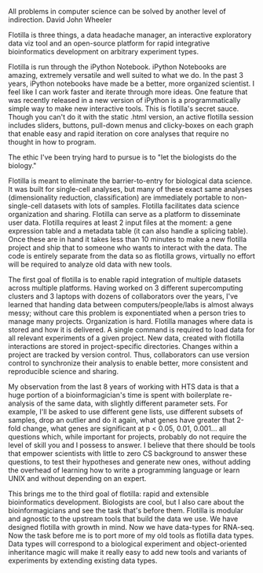 All problems in computer science can be solved by another level of indirection.
David John Wheeler

Flotilla is three things, a data headache manager, an interactive exploratory data viz tool and an open-source platform for rapid integrative bioinformatics development on arbitrary experiment types.

Flotilla is run through the iPython Notebook. iPython Notebooks are amazing, extremely versatile and well suited to what we do. In the past 3 years, iPython notebooks have made be a better, more organized scientist. I feel like I can work faster and iterate through more ideas. One feature that was recently released in a new version of iPython is a programmatically simple way to make new interactive tools. This is flotilla's secret sauce. Though you can't do it with the static .html version, an active flotilla session includes sliders, buttons, pull-down menus and clicky-boxes on each graph that enable easy and rapid iteration on core analyses that require no thought in how to program.

The ethic I've been trying hard to pursue is to "let the biologists do the biology."

Flotilla is meant to eliminate the barrier-to-entry for biological data science. It was built for single-cell analyses, but many of these exact same analyses (dimensionality reduction, classification) are immediately portable to non-single-cell datasets with lots of samples. Flotilla facilitates data science organization and sharing. Flotilla can serve as a platform to disseminate user data. Flotilla requires at least 2 input files at the moment: a gene expression table and a metadata table (it can also handle a splicing table). Once these are in hand it takes less than 10 minutes to make a new flotilla project and ship that to someone who wants to interact with the data. The code is entirely separate from the data so as flotilla grows, virtually no effort will be required to analyze old data with new tools.

The first goal of flotilla is to enable rapid integration of multiple datasets across multiple platforms. Having worked on 3 different supercomputing clusters and 3 laptops with dozens of collaborators over the years, I've learned that handing data between computers/people/labs is almost always messy; without care this problem is exponentiated when a person tries to manage many projects. Organization is hard. Flotilla manages where data is stored and how it is delivered.  A single command is required to load data for all relevant experiments of a given project. New data, created with flotilla interactions are stored in project-specific directories. Changes within a project are tracked by version control. Thus, collaborators can use version control to synchronize their analysis to enable better, more consistent and reproducible science and sharing.

My observation from the last 8 years of working with HTS data is that a huge portion of a bioinformagician's time is spent with boilerplate re-analysis of the same data, with slightly different parameter sets. For example, I'll be asked to use different gene lists, use different subsets of samples, drop an outlier and do it again, what genes have greater that 2-fold change, what genes are significant at p < 0.05, 0.01, 0.001... all questions which, while important for projects, probably do not require the level of skill you and I possess to answer. I believe that there should be tools that empower scientists with little to zero CS background to answer these questions, to test their hypotheses and generate new ones, without adding the overhead of learning how to write a programming language or learn UNIX and without depending on an expert.

This brings me to the third goal of flotilla: rapid and extensible bioinformatics development. Biologists are cool, but I also care about the bioinformagicians and see the task that's before them. Flotilla is modular and agnostic to the upstream tools that build the data we use. We have designed flotilla with growth in mind. Now we have data-types for RNA-seq. Now the task before me is to port more of my old tools as flotilla data types. Data types will correspond to a biological experiment and object-oriented inheritance magic will make it really easy to add new tools and variants of experiments by extending existing data types.

